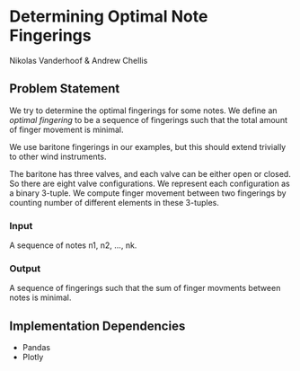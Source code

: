 # Determining Optimal Note Fingerings
Nikolas Vanderhoof & Andrew Chellis

## Problem Statement
We try to determine the optimal fingerings for some notes.
We define an *optimal fingering* to be a sequence of fingerings
such that the total amount of finger movement is minimal.

We use baritone fingerings in our examples, but this should
extend trivially to other wind instruments.

The baritone has three valves, and each valve can be either open
or closed. So there are eight valve configurations. We represent
each configuration as a binary 3-tuple. We compute finger movement
between two fingerings by counting number of different elements in
these 3-tuples.

### Input
A sequence of notes n1, n2, ..., nk.

### Output
A sequence of fingerings such that the sum of finger movments
between notes is minimal.

## Implementation Dependencies
- Pandas
- Plotly
